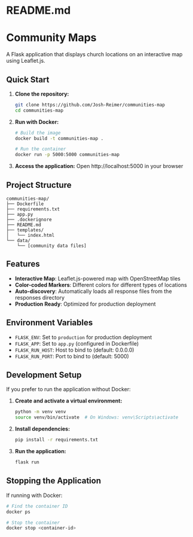 # README.md
# Community Maps

A Flask application that displays church locations on an interactive map using Leaflet.js.

## Quick Start

1. **Clone the repository:**
   ```bash
   git clone https://github.com/Josh-Reimer/communities-map
   cd communities-map
   ```

2. **Run with Docker:**
   ```bash
   # Build the image
   docker build -t communities-map .

   # Run the container
   docker run -p 5000:5000 communities-map
   ```

3. **Access the application:**
   Open http://localhost:5000 in your browser

## Project Structure
```
communities-map/
├── Dockerfile
├── requirements.txt
├── app.py
├── .dockerignore
├── README.md
├── templates/
│   └── index.html
└── data/
    └── [community data files]
```

## Features

- **Interactive Map**: Leaflet.js-powered map with OpenStreetMap tiles
- **Color-coded Markers**: Different colors for different types of locations
- **Auto-discovery**: Automatically loads all response files from the responses directory
- **Production Ready**: Optimized for production deployment

## Environment Variables

- `FLASK_ENV`: Set to `production` for production deployment
- `FLASK_APP`: Set to `app.py` (configured in Dockerfile)
- `FLASK_RUN_HOST`: Host to bind to (default: 0.0.0.0)
- `FLASK_RUN_PORT`: Port to bind to (default: 5000)

## Development Setup

If you prefer to run the application without Docker:

1. **Create and activate a virtual environment:**
   ```bash
   python -m venv venv
   source venv/bin/activate  # On Windows: venv\Scripts\activate
   ```

2. **Install dependencies:**
   ```bash
   pip install -r requirements.txt
   ```

3. **Run the application:**
   ```bash
   flask run
   ```

## Stopping the Application

If running with Docker:
```bash
# Find the container ID
docker ps

# Stop the container
docker stop <container-id>
```

